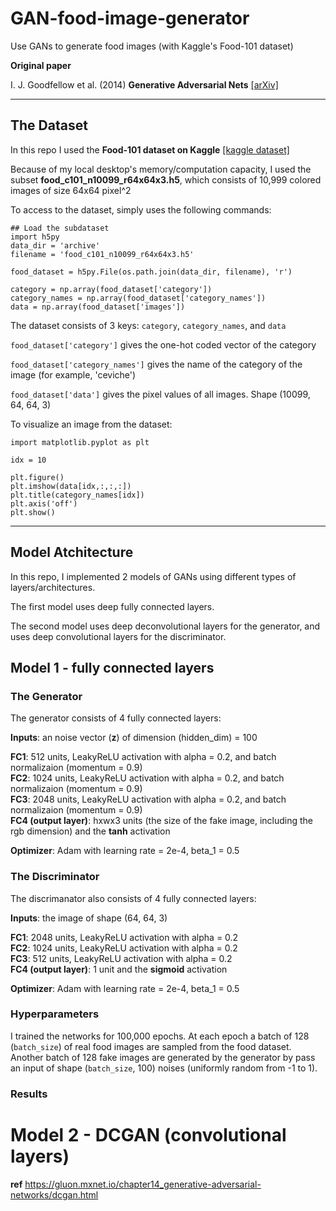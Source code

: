 # GAN-food-image-generator
Use GANs to generate food images (with Kaggle's Food-101 dataset)


**Original paper**

I. J. Goodfellow et al. (2014) **Generative Adversarial Nets** [[arXiv]](https://arxiv.org/abs/1406.2661)

---
## The Dataset
In this repo I used the **Food-101 dataset on Kaggle** [[kaggle dataset]](https://www.kaggle.com/kmader/food41)

Because of my local desktop's memory/computation capacity, I used the subset **food_c101_n10099_r64x64x3.h5**, which consists of 10,999 colored images of size 64x64 pixel^2

To access to the dataset, simply uses the following commands:

``` python3
## Load the subdataset
import h5py
data_dir = 'archive'
filename = 'food_c101_n10099_r64x64x3.h5'

food_dataset = h5py.File(os.path.join(data_dir, filename), 'r')

category = np.array(food_dataset['category'])
category_names = np.array(food_dataset['category_names'])
data = np.array(food_dataset['images'])
```

The dataset consists of 3 keys: `category`, `category_names`, and `data`

`food_dataset['category']` gives the one-hot coded vector of the category

`food_dataset['category_names']` gives the name of the category of the image (for example, 'ceviche')

`food_dataset['data']` gives the pixel values of all images. Shape (10099, 64, 64, 3)

To visualize an image from the dataset:

``` python3
import matplotlib.pyplot as plt

idx = 10

plt.figure()
plt.imshow(data[idx,:,:,:])
plt.title(category_names[idx])
plt.axis('off')
plt.show()
```


---
## Model Atchitecture

In this repo, I implemented 2 models of GANs using different types of layers/architectures.

The first model uses deep fully connected layers.

The second model uses deep deconvolutional layers for the generator, and uses deep convolutional layers for the discriminator.

## Model 1 - fully connected layers

### The Generator

The generator consists of 4 fully connected layers:

**Inputs**: an noise vector (**z**) of dimension (hidden_dim) = 100

**FC1**: 512 units, LeakyReLU activation with alpha = 0.2, and batch normalizaion (momentum = 0.9)\
**FC2**: 1024 units, LeakyReLU activation with alpha = 0.2, and batch normalizaion (momentum = 0.9)\
**FC3**: 2048 units, LeakyReLU activation with alpha = 0.2, and batch normalizaion (momentum = 0.9)\
**FC4 (output layer)**: hxwx3 units (the size of the fake image, including the rgb dimension) and the **tanh** activation

**Optimizer**: Adam with learning rate = 2e-4, beta_1 = 0.5

### The Discriminator

The discrimanator also consists of 4 fully connected layers:

**Inputs**: the image of shape (64, 64, 3)

**FC1**: 2048 units, LeakyReLU activation with alpha = 0.2\
**FC2**: 1024 units, LeakyReLU activation with alpha = 0.2\
**FC3**: 512 units, LeakyReLU activation with alpha = 0.2\
**FC4 (output layer)**: 1 unit and the **sigmoid** activation

**Optimizer**: Adam with learning rate = 2e-4, beta_1 = 0.5

### Hyperparameters
I trained the networks for 100,000 epochs. At each epoch a batch of 128 (`batch_size`) of real food images are sampled from the food dataset. Another batch of 128 fake images are generated by the generator by pass an input of shape (`batch_size`, 100) noises (uniformly random from -1 to 1).

### Results



# Model 2 - DCGAN (convolutional layers)

**ref** https://gluon.mxnet.io/chapter14_generative-adversarial-networks/dcgan.html



